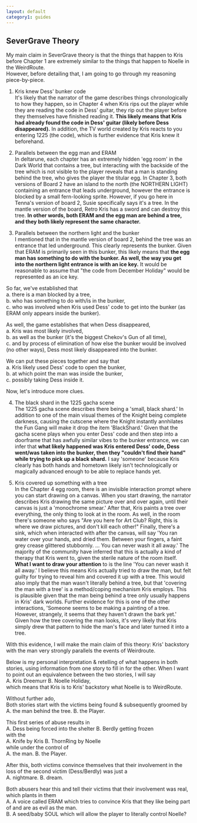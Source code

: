 ```yaml
---
layout: default
category1: guides
---
```

<h2>SeverGrave Theory</h2>
My main claim in SeverGrave theory is that the things that happen to 
Kris before Chapter 1 are extremely similar to the things that happen 
to Noelle in the WeirdRoute.<br/>
However, before detailing that, I am going to go through my reasoning
piece-by-piece.

1. Kris knew Dess' bunker code<br/>
It's likely that the narrator of the game describes things chronologically to how they happen,
so in Chapter 4 when Kris rips out the player while they are reading the code in Dess' guitar,
they rip out the player before they themselves have finished reading it. 
<b>This likely means that Kris had already found the code in Dess' guitar (likely before Dess disappeared).</b>
In addition, the TV world created by Kris reacts to you entering 1225 (the code), 
which is further evidence that Kris knew it beforehand.

2. Parallels between the egg man and ERAM<br/>
In deltarune, each chapter has an extremely hidden 'egg room' in the Dark World that contains a tree, but interacting
with the backside of the tree which is not visible to the player reveals that a man is standing behind
the tree, who gives the player the titular egg. In Chapter 3, both versions of Board 2 have an island to the north (the NORTHERN LIGHT)
containing an entrance that leads underground, however the entrance is blocked by a small fern-looking sprite.
However, if you go here in Tenna's version of board 2, Susie specifically says it's a tree.
In the mantle version of the board, Retro Kris has a sword and can destroy this tree.
<b>In other words, both ERAM and the egg man are behind a tree, and they both likely represent the same character.</b>

3. Parallels between the northern light and the bunker<br/>
I mentioned that in the mantle version of board 2, behind the tree was an entrance that led underground.
This clearly represents the bunker. Given that ERAM is primarily seen in this bunker, this likely means
that <b>the egg man has something to do with the bunker. As well, the way you get into the northern light entrance
is with an ice key.</b> It would be reasonable to assume that "the code from December Holiday" 
would be represented as an ice key.

So far, we've established that<br/>
a. there is a man blocked by a tree,<br/>
b. who has something to do with/is in the bunker,<br/>
c. who was involved when Kris used Dess' code to get into the bunker (as ERAM only appears inside the bunker).

As well, the game establishes that when Dess disappeared,<br/>
a. Kris was most likely involved,<br/>
b. as well as the bunker (it's the biggest Chekov's Gun of all time),<br/>
c. and by process of elimination of how else the bunker would be involved (no other ways), Dess most likely disappeared into the bunker.<br/>

We can put these pieces together and say that<br/>
a. Kris likely used Dess' code to open the bunker,<br/>
b. at which point the man was inside the bunker,<br/>
c. possibly taking Dess inside it.<br/>

Now, let's introduce more clues.

4. The black shard in the 1225 gacha scene<br/>
The 1225 gacha scene describes there being a 'small, black shard.'
In addition to one of the main visual themes of the Knight being complete darkness,
causing the cutscene where the Knight instantly annhilates the Fun Gang will make it
drop the item 'BlackShard.' Given that the gacha scene plays when you enter Dess' code and then
step into a doorframe that has awfully similar vibes to the bunker entrance, we can infer that
<b>what likely happened was Kris entered Dess' code, Dess went/was taken into the bunker, then they "couldn't find their hand"
while trying to pick up a black shard.</b> I say 'someone' because Kris clearly has both hands and hometown
likely isn't technologically or magically advanced enough to be able to replace hands yet.

5. Kris covered up something with a tree<br/>
In the Chapter 4 egg room, there is an invisible interaction prompt where you can start drawing on a canvas.
When you start drawing, the narrator describes Kris drawing the same picture over and over again, until their canvas is just a 
'monochrome smear.' After that, Kris paints a tree over everything, the only thing to look at in the room.
As well, in the room there's someone who says "Are you here for Art Club? Right, this is where we draw pictures, and don't kill each other!"
Finally, there's a sink, which when interacted with after the canvas, will say 'You ran water over your hands, and dried them. Between your
fingers, a faint grey crease glittered stubbornly. ... You can never wash it all away.'
The majority of the community have inferred that this is actually a kind of therapy that Kris went to, given the sterile nature
of the room itself. <b>What I want to draw your attention</b> to is the line 'You can never wash it all away.'
I believe this means Kris actually tried to draw the man, but felt guilty for trying to reveal him and covered it up with a tree.
This would also imply that the man wasn't literally behind a tree, but that 'covering the man with a tree' is
a method/coping mechanism Kris employs. This is plausible given that the man being behind a tree only usually happens in Kris' dark worlds.
Further evidence for this is one of the other interactions, 'Someone seems to be making a painting of a tree. However, strangely,
it seems that they haven't drawn the bark yet.' Given how the tree covering the man looks, it's very likely that Kris simply
drew that pattern to hide the man's face and later turned it into a tree.

With this evidence, I will make the main claim of this theory:
Kris' backstory with the man very strongly parallels the events of Weirdroute.

Below is my personal interpretation & retelling of what happens in both stories, using information from one story to fill in for the other.
When I want to point out an equivalence between the two stories, I will say<br/>
A. Kris Dreemurr						B. Noelle Holiday,<br/>
which means that Kris is to Kris' backstory what Noelle is to WeirdRoute.

Without further ado,<br/>
Both stories start with the victims being found & subsequently groomed by<br/>
A. the man behind the tree.				B. the Player.

This first series of abuse results in<br/>
A. Dess being forced into the shelter	B. Berdly getting frozen<br/>
with the <br/>
A. Knife by Kris						B. ThornRing by Noelle<br/>
while under the control of<br/>
A. the man.								B. the Player.

After this, both victims convince themselves that their involvement 
in the loss of the second victim (Dess/Berdly) was just a<br/>
A. nightmare.							B. dream.

Both abusers hear this and tell their victims that their involvement 
was real, which plants in them<br/>
A. A voice called ERAM which tries to convince Kris that they like being part of <Weird Route> and are as evil as the man.<br/>
B. A seed/baby SOUL which will allow the player to literally control Noelle?